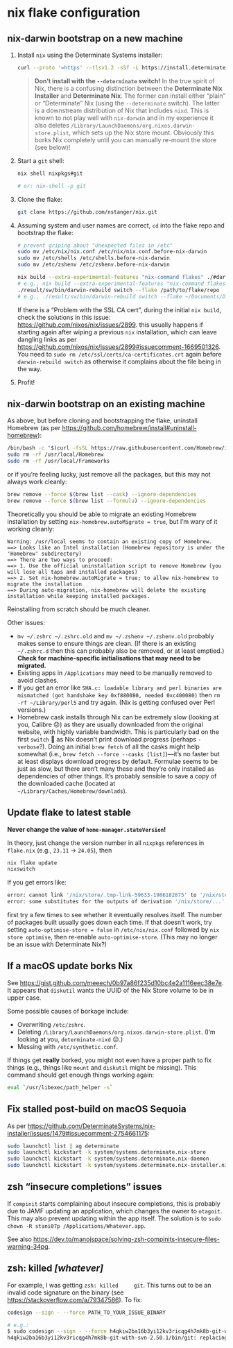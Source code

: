 # nix flake configuration

## nix-darwin bootstrap on a new machine

1. Install `nix` using the Determinate Systems installer:

   ```sh
   curl --proto '=https' --tlsv1.2 -sSf -L https://install.determinate.systems/nix | sh -s -- install
   ```

   > **Don’t install with the `--determinate` switch!** In the true spirit of Nix, there is a confusing distinction between the **Determinate Nix Installer** and **Determinate Nix**. The former can install either “plain” or “Determinate” Nix (using the `--determinate` switch). The latter is a downstream distribution of Nix that includes `nixd`. This is known to not play well with `nix-darwin` and in my experience it also deletes `/Library/LaunchDaemons/org.nixos.darwin-store.plist`, which sets up the Nix store mount. Obviously this borks Nix completely until you can manually re-mount the store (see below)!

2. Start a `git` shell:

   ```sh
   nix shell nixpkgs#git

   # or: nix-shell -p git
   ```

3. Clone the flake:

   ```sh
   git clone https://github.com/nstanger/nix.git
   ```

4. Assuming system and user names are correct, `cd` into the flake repo and bootstrap the flake:

   ```sh
   # prevent griping about "Unexpected files in /etc"
   sudo mv /etc/nix/nix.conf /etc/nix/nix.conf.before-nix-darwin
   sudo mv /etc/shells /etc/shells.before-nix-darwin
   sudo mv /etc/zshenv /etc/zshenv.before-nix-darwin

   nix build --extra-experimental-features "nix-command flakes" ./#darwinConfigurations.[system name].system
   # e.g., nix build --extra-experimental-features "nix-command flakes" ./#darwinConfigurations.poldavia.system
   ./result/sw/bin/darwin-rebuild switch --flake /path/to/flake/repo
   # e.g., ./result/sw/bin/darwin-rebuild switch --flake ~/Documents/Development/nix/.#
   ```

   If there is a “Problem with the SSL CA cert”, during the initial `nix build`, check the solutions in this issue: <https://github.com/nixos/nix/issues/2899>. this usually happens if starting again after wiping a previous `nix` installation, which can leave dangling links as per <https://github.com/nixos/nix/issues/2899#issuecomment-1669501326>. You need to `sudo rm /etc/ssl/certs/ca-certificates.crt` again before `darwin-rebuild switch` as otherwise it complains about the file being in the way.

5. Profit!

## nix-darwin bootstrap on an existing machine

As above, but before cloning and bootstrapping the flake, uninstall Homebrew (as per <https://github.com/homebrew/install#uninstall-homebrew>):

```sh
/bin/bash -c "$(curl -fsSL https://raw.githubusercontent.com/Homebrew/install/HEAD/uninstall.sh)"
sudo rm -rf /usr/local/Homebrew
sudo rm -rf /usr/local/Frameworks
```

or if you’re feeling lucky, just remove all the packages, but this may not always work cleanly:

```sh
brew remove --force $(brew list --cask) --ignore-dependencies
brew remove --force $(brew list --formula) --ignore-dependencies
```

Theoretically you should be able to migrate an existing Homebrew installation by setting `nix-homebrew.autoMigrate = true`, but I’m wary of it working cleanly:

```text
Warning: /usr/local seems to contain an existing copy of Homebrew.
==> Looks like an Intel installation (Homebrew repository is under the 'Homebrew' subdirectory)
==> There are two ways to proceed:
==> 1. Use the official uninstallation script to remove Homebrew (you will lose all taps and installed packages)
==> 2. Set nix-homebrew.autoMigrate = true; to allow nix-homebrew to migrate the installation
==> During auto-migration, nix-homebrew will delete the existing installation while keeping installed packages.
```

Reinstalling from scratch should be much cleaner.

Other issues:

* `mv ~/.zshrc ~/.zshrc.old` and `mv ~/.zshenv ~/.zshenv.old` probably makes sense to ensure things are clean. (If there is an existing `~/.zshrc.d` then this can probably also be removed, or at least emptied.) **Check for machine-specific initialisations that may need to be migrated.**
* Existing apps in `/Applications` may need to be manually removed to avoid clashes.
* If you get an error like `SHA.c: loadable library and perl binaries are mismatched (got handshake key 0xf880080, needed 0xc400080)` then `rm -rf ~/Library/perl5` and try again. (Nix is getting confused over Perl versions.)
* Homebrew cask installs through Nix can be extremely slow (looking at you, Calibre 😠) as they are usually downloaded from the original website, with highly variable bandwidth. This is particularly bad on the first `switch` 🙁 as Nix doesn’t print download progress (perhaps `-verbose`?). Doing an initial `brew fetch` of all the casks might help somewhat (i.e., `brew fetch --force --casks [list]`)—it’s no faster but at least displays download progress by default. Formulae seems to be just as slow, but there aren’t many these and they’re only installed as dependencies of other things. It’s probably sensible to save a copy of the downloaded cache (located at `~/Library/Caches/Homebrew/downlads`).

## Update flake to latest stable

**Never change the value of `home-manager.stateVersion`!**

In theory, just change the version number in all `nixpkgs` references in `flake.nix` (e.g., `23.11` → `24.05`), then

```sh
nix flake update
nixswitch
```

If you get errors like:

```sh
error: cannot link '/nix/store/.tmp-link-59633-1986182875' to '/nix/store/.links/068x3y3a6lhjiixbmxx1wrg3lbxhq37blnlxp03038qvhdg0kcvc': File exists
error: some substitutes for the outputs of derivation '/nix/store/...' failed (usually happens due to networking issues); try '--fallback' to build derivation from source
```
first try a few times to see whether it eventually resolves itself. The number of packages built usually goes down each time. If that doesn’t work, try setting `auto-optimise-store = false` in `/etc/nix/nix.conf` followed by `nix store optimise`, then re-enable `auto-optimise-store`. (This may no longer be an issue with Determinate Nix?)

## If a macOS update borks Nix

See <https://gist.github.com/meeech/0b97a86f235d10bc4e2a1116eec38e7e>. It appears that `diskutil` wants the UUID of the Nix Store volume to be in upper case.

Some possible causes of borkage include:

* Overwriting `/etc/zshrc`.
* Deleting `/Library/LaunchDaemons/org.nixos.darwin-store.plist`. (I’m looking at you, `determinate-nixd` 😒.)
* Messing with `/etc/synthetic.conf`.

If things get **really** borked, you might not even have a proper path to fix things (e.g., things like `mount` and `diskutil` might be missing). This command should get enough things working again:

```sh
eval `/usr/libexec/path_helper -s`
```

## Fix stalled post-build on macOS Sequoia

As per <https://github.com/DeterminateSystems/nix-installer/issues/1479#issuecomment-2754661175>:

```sh
sudo launchctl list | ag determinate
sudo launchctl kickstart -k system/systems.determinate.nix-store
sudo launchctl kickstart -k system/systems.determinate.nix-daemon
sudo launchctl kickstart -k system/systems.determinate.nix-installer.nix-hook
```

## zsh “insecure completions” issues

If `compinit` starts complaining about insecure completions, this is probably due to JAMF updating an application, which changes the owner to `otagoit`. This may also prevent updating within the app itself. The solution is to `sudo chown -R stani07p /Applications/Whatever.app`.

See also <https://dev.to/manojspace/solving-zsh-compinits-insecure-files-warning-34pg>.

## zsh: killed     *[whatever]*

For example, I was getting `zsh: killed     git`. This turns out to be an invalid code signature on the binary (see <https://stackoverflow.com/a/79347586>). To fix:

```sh
codesign --sign - --force PATH_TO_YOUR_ISSUE_BINARY

# e.g.:
$ sudo codesign --sign - --force h4qkiw2ba16b3yi12kv3ricqg4h7mk8b-git-with-svn-2.50.1/bin/git
h4qkiw2ba16b3yi12kv3ricqg4h7mk8b-git-with-svn-2.50.1/bin/git: replacing existing signature
```

